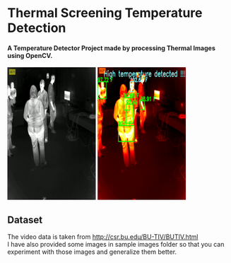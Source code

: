 # Thermal Screening Temperature Detection

#### A Temperature Detector Project made by processing Thermal Images using OpenCV.

<div class="row">
    <img src="sample images/Screenshot (206).png" width=200 height=300 >
    <img src="outputs/Screenshot (191).png" width=200 height=300>
</div>

## Dataset
The video data is taken from http://csr.bu.edu/BU-TIV/BUTIV.html <br>
I have also provided some images in sample images folder so that you can experiment with those images and generalize 
them better.

           
    
        
        
